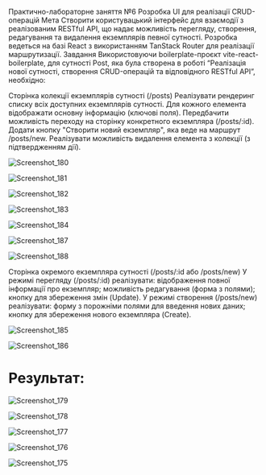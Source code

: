 Практично-лабораторне заняття №6
Розробка UI для реалізації CRUD-операцій
Мета
Створити користувацький інтерфейс для взаємодії з реалізованим RESTful API, що надає можливість перегляду, створення, редагування та видалення екземплярів певної сутності. Розробка ведеться на базі React з використанням TanStack Router для реалізації маршрутизації.
Завдання
Використовуючи boilerplate-проєкт vite-react-boilerplate, для сутності Post, яка була створена в роботі “Реалізація нової сутності, створення CRUD-операцій та відповідного RESTful API”, необхідно:

Сторінка колекції екземплярів сутності (/posts)
Реалізувати рендеринг списку всіх доступних екземплярів сутності.
Для кожного елемента відображати основну інформацію (ключові поля).
Передбачити можливість переходу на сторінку конкретного екземпляра (/posts/:id).
Додати кнопку "Створити новий екземпляр", яка веде на маршрут /posts/new.
Реалізувати можливість видалення елемента з колекції (з підтвердженням дії).

![Screenshot_180](https://github.com/user-attachments/assets/0eff6030-babb-464c-857b-161928a5e93b)

![Screenshot_181](https://github.com/user-attachments/assets/827d5c04-e7f1-4028-9041-f74609212040)

![Screenshot_182](https://github.com/user-attachments/assets/0ce774f5-cd66-4552-a0ce-1e57538c6214)

![Screenshot_183](https://github.com/user-attachments/assets/6b434bac-26aa-4f82-a2ab-f0bcf89b78fa)

![Screenshot_184](https://github.com/user-attachments/assets/c1bc80bd-94be-4fd9-bcbe-dc008c5c7560)

![Screenshot_187](https://github.com/user-attachments/assets/d23cfb72-0372-491b-9f47-3ddf457fc11b)

![Screenshot_188](https://github.com/user-attachments/assets/8af6f9ca-aa40-4ab8-bd3f-88f1f27e1cda)


Сторінка окремого екземпляра сутності (/posts/:id або /posts/new)
У режимі перегляду (/posts/:id) реалізувати:
відображення повної інформації про екземпляр;
можливість редагування (форма з полями);
кнопку для збереження змін (Update).
У режимі створення (/posts/new) реалізувати:
форму з порожніми полями для введення нових даних;
кнопку для збереження нового екземпляра (Create).

![Screenshot_185](https://github.com/user-attachments/assets/be03c335-9fa6-48cc-96b5-1c12e41814b2)

![Screenshot_186](https://github.com/user-attachments/assets/e24e93b8-0aa5-4e73-a7a4-44cfb1a4331b)

# Результат:

![Screenshot_179](https://github.com/user-attachments/assets/4577a101-7309-404f-a544-1d3c9a05fbbe)

![Screenshot_178](https://github.com/user-attachments/assets/db47ac14-1fb1-4a5f-a16f-54569e023377)

![Screenshot_177](https://github.com/user-attachments/assets/3e77717c-f3f9-4362-9595-22e2574dc539)

![Screenshot_176](https://github.com/user-attachments/assets/6c22ecc3-a62c-40da-946d-e30e5b827633)

![Screenshot_175](https://github.com/user-attachments/assets/89f7e9b7-601d-4d54-9338-74b74156caec)

